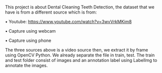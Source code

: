 This project is about Dental Cleaning Teeth Detection, the dataset that we have is from a different source which is from:

•	Youtube: https://www.youtube.com/watch?v=3wvVrkMKim8

•	Capture using webcam 

•	Capture using phone

The three sources above is a video source then, we extract it by frame using OpenCV Python. We already separate the file in train, test. The train and test folder consist of images and an annotation label using LabelImg to annotate the images. 
